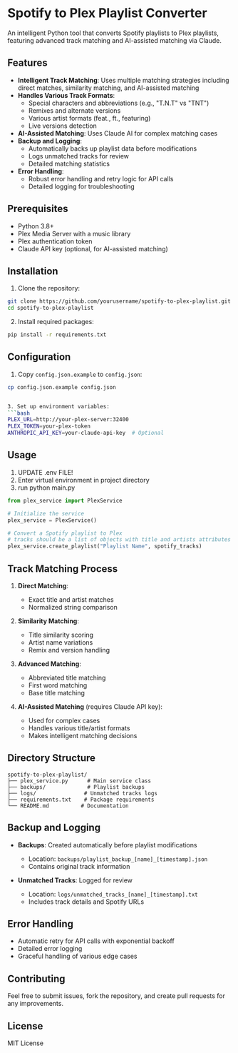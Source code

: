 
# Spotify to Plex Playlist Converter

An intelligent Python tool that converts Spotify playlists to Plex playlists, featuring advanced track matching and AI-assisted matching via Claude.

## Features

- **Intelligent Track Matching**: Uses multiple matching strategies including direct matches, similarity matching, and AI-assisted matching
- **Handles Various Track Formats**: 
  - Special characters and abbreviations (e.g., "T.N.T" vs "TNT")
  - Remixes and alternate versions
  - Various artist formats (feat., ft., featuring)
  - Live versions detection
- **AI-Assisted Matching**: Uses Claude AI for complex matching cases
- **Backup and Logging**:
  - Automatically backs up playlist data before modifications
  - Logs unmatched tracks for review
  - Detailed matching statistics
- **Error Handling**: 
  - Robust error handling and retry logic for API calls
  - Detailed logging for troubleshooting

## Prerequisites

- Python 3.8+
- Plex Media Server with a music library
- Plex authentication token
- Claude API key (optional, for AI-assisted matching)

## Installation

1. Clone the repository:
```bash
git clone https://github.com/yourusername/spotify-to-plex-playlist.git
cd spotify-to-plex-playlist
```

2. Install required packages:
```bash
pip install -r requirements.txt
```


## Configuration

1. Copy `config.json.example` to `config.json`:
```bash
cp config.json.example config.json


3. Set up environment variables:
```bash
PLEX_URL=http://your-plex-server:32400
PLEX_TOKEN=your-plex-token
ANTHROPIC_API_KEY=your-claude-api-key  # Optional
```

## Usage
1. UPDATE .env FILE!
2. Enter virtual environment in project directory
3. run python main.py
```python
from plex_service import PlexService

# Initialize the service
plex_service = PlexService()

# Convert a Spotify playlist to Plex
# tracks should be a list of objects with title and artists attributes
plex_service.create_playlist("Playlist Name", spotify_tracks)
```

## Track Matching Process

1. **Direct Matching**:
   - Exact title and artist matches
   - Normalized string comparison

2. **Similarity Matching**:
   - Title similarity scoring
   - Artist name variations
   - Remix and version handling

3. **Advanced Matching**:
   - Abbreviated title matching
   - First word matching
   - Base title matching

4. **AI-Assisted Matching** (requires Claude API key):
   - Used for complex cases
   - Handles various title/artist formats
   - Makes intelligent matching decisions

## Directory Structure

```
spotify-to-plex-playlist/
├── plex_service.py      # Main service class
├── backups/             # Playlist backups
├── logs/               # Unmatched tracks logs
├── requirements.txt    # Package requirements
└── README.md          # Documentation
```

## Backup and Logging

- **Backups**: Created automatically before playlist modifications
  - Location: `backups/playlist_backup_[name]_[timestamp].json`
  - Contains original track information

- **Unmatched Tracks**: Logged for review
  - Location: `logs/unmatched_tracks_[name]_[timestamp].txt`
  - Includes track details and Spotify URLs

## Error Handling

- Automatic retry for API calls with exponential backoff
- Detailed error logging
- Graceful handling of various edge cases

## Contributing

Feel free to submit issues, fork the repository, and create pull requests for any improvements.

## License

MIT License


